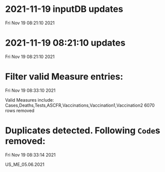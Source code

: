 
# 2021-11-19 inputDB updates 
 Fri Nov 19 08:21:10 2021 


# 2021-11-19 08:21:10 updates 
 Fri Nov 19 08:21:10 2021 


# Filter valid Measure entries: 
 Fri Nov 19 08:33:10 2021 

Valid Measures include: Cases,Deaths,Tests,ASCFR,Vaccinations,Vaccination1,Vaccination2
 6070 rows removed
# Duplicates detected. Following `Code`s removed: 
 Fri Nov 19 08:33:14 2021 

US_ME_05.06.2021